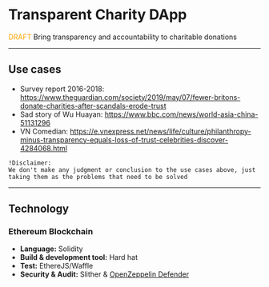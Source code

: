 # Transparent Charity DApp
<span style="color:orange;">DRAFT</span>
Bring transparency and accountability to charitable donations

---
## Use cases
- Survey report 2016-2018: https://www.theguardian.com/society/2019/may/07/fewer-britons-donate-charities-after-scandals-erode-trust
- Sad story of Wu Huayan: https://www.bbc.com/news/world-asia-china-51131296
- VN Comedian: https://e.vnexpress.net/news/life/culture/philanthropy-minus-transparency-equals-loss-of-trust-celebrities-discover-4284068.html

```
!Disclaimer:
We don't make any judgment or conclusion to the use cases above, just taking them as the problems that need to be solved
```
---
## Technology
### Ethereum Blockchain
- **Language:** Solidity
- **Build & development tool:** Hard hat
- **Test:** EthereJS/Waffle
- **Security & Audit:** Slither & [OpenZeppelin Defender](https://openzeppelin.com/defender/)